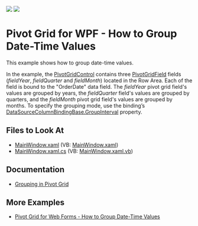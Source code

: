 <!-- default badges list -->
[![](https://img.shields.io/badge/Open_in_DevExpress_Support_Center-FF7200?style=flat-square&logo=DevExpress&logoColor=white)](https://supportcenter.devexpress.com/ticket/details/E2131)
[![](https://img.shields.io/badge/📖_How_to_use_DevExpress_Examples-e9f6fc?style=flat-square)](https://docs.devexpress.com/GeneralInformation/403183)
<!-- default badges end -->
# Pivot Grid for WPF - How to Group Date-Time Values

This example shows how to group date-time values.

In the example, the [PivotGridControl](https://docs.devexpress.com/WPF/DevExpress.Xpf.PivotGrid.PivotGridControl) contains three [PivotGridField](https://docs.devexpress.com/WPF/DevExpress.Xpf.PivotGrid.PivotGridField) fields (*fieldYear*, *fieldQuarter* and *fieldMonth*) located in the Row Area. Each of the field is bound to the "OrderDate" data field. The *fieldYear* pivot grid field's values are grouped by years, the *fieldQuarter* field's values are grouped by quarters, and the *fieldMonth* pivot grid field's values are grouped by months. To specify the grouping mode, use the binding’s [DataSourceColumnBindingBase.GroupInterval](https://docs.devexpress.com/WPF/DevExpress.Xpf.PivotGrid.DataSourceColumnBinding.GroupInterval) property.

## Files to Look At

- [MainWindow.xaml](./CS/HowToGroupDateTime/MainWindow.xaml) (VB: [MainWindow.xaml](./VB/HowToGroupDateTime/MainWindow.xaml))
- [MainWindow.xaml.cs](./CS/HowToGroupDateTime/MainWindow.xaml.cs) (VB: [MainWindow.xaml.vb](./VB/HowToGroupDateTime/MainWindow.xaml.vb))

## Documentation

- [Grouping in Pivot Grid](https://docs.devexpress.com/WPF/8061/controls-and-libraries/pivot-grid/data-shaping/grouping)


## More Examples

- [Pivot Grid for Web Forms - How to Group Date-Time Values](https://github.com/DevExpress-Examples/how-to-group-date-time-values-e1875)


